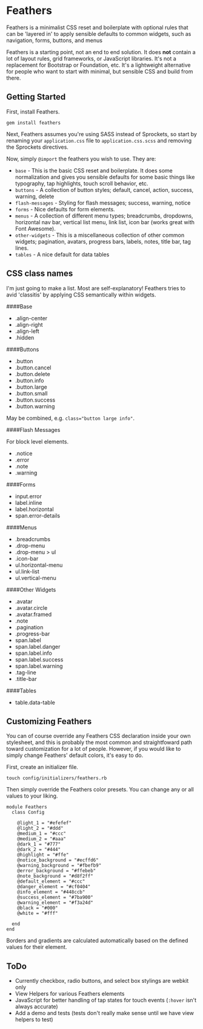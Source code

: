 Feathers
====

Feathers is a minimalist CSS reset and boilerplate with optional rules that can be 'layered in' to apply sensible defaults to common widgets, such as navigation, forms, buttons, and menus

Feathers is a starting point, not an end to end solution. It does **not** contain a lot of layout rules, grid frameworks, or JavaScript libraries. It's not a replacement for Bootstrap or Foundation, etc. It's a lightweight alternative for people who want to start with  minimal, but sensible CSS and build from there.

Getting Started
----

First, install Feathers.

    gem install feathers

Next, Feathers assumes you're using SASS instead of Sprockets, so start by renaming your `application.css` file to `application.css.scss` and removing the Sprockets directives.

Now, simply `@import` the feathers you wish to use. They are:

* `base` - This is the basic CSS reset and boilerplate. It does some normalization and gives you sensible defaults for some basic things like typography, tap highlights, touch scroll behavior, etc.
* `buttons` - A collection of button styles; default, cancel, action, success, warning, delete
* `flash-messages` - Styling for flash messages; success, warning, notice
* `forms` - Nice defaults for form elements.
* `menus` - A collection of different menu types; breadcrumbs, dropdowns, horizontal nav bar, vertical list menu, link list, icon bar (works great with Font Awesome).
* `other-widgets` - This is a miscellaneous collection of other common widgets; pagination, avatars, progress bars, labels, notes, title bar, tag lines.
* `tables` - A nice default for data tables

CSS class names
----

I'm just going to make a list. Most are self-explanatory! Feathers tries to avid 'classitis' by applying CSS semantically within widgets.

####Base

* .align-center
* .align-right
* .align-left
* .hidden

####Buttons
* .button
* .button.cancel
* .button.delete
* .button.info
* .button.large
* .button.small
* .button.success
* .button.warning

May be combined, e.g. `class="button large info"`.

####Flash Messages

For block level elements.

* .notice
* .error
* .note
* .warning

####Forms

* input.error
* label.inline
* label.horizontal
* span.error-details

####Menus

* .breadcrumbs
* .drop-menu
* .drop-menu > ul
* .icon-bar
* ul.horizontal-menu
* ul.link-list
* ul.vertical-menu

####Other Widgets

* .avatar
* .avatar.circle
* .avatar.framed
* .note
* .pagination
* .progress-bar
* span.label
* span.label.danger
* span.label.info
* span.label.success
* span.label.warning
* .tag-line
* .title-bar

####Tables

* table.data-table

Customizing Feathers
----

You can of course override any Feathers CSS declaration inside your own stylesheet, and this is probably the most common and straightfoward path toward customization for a lot of people. However, if you would like to simply change Feathers' default colors, it's easy to do.

First, create an initializer file.

    touch config/initializers/feathers.rb

Then simply override the Feathers color presets. You can change any or all values to your liking.

    module Feathers
      class Config

        @light_1 = "#efefef"
        @light_2 = "#ddd"
        @medium_1 = "#ccc"
        @medium_2 = "#aaa"
        @dark_1 = "#777"
        @dark_2 = "#444"
        @highlight = "#ffe"
        @notice_background = "#ecffd6"
        @warning_background = "#fbefb9"
        @error_background = "#ffebeb"
        @note_background = "#d8f2ff"
        @default_element = "#ccc"
        @danger_element = "#cf0404"
        @info_element = "#448ccb"
        @success_element = "#7ba900"
        @warning_element = "#f3a24d"
        @black = "#000"
        @white = "#fff"

      end
    end

Borders and gradients are calculated automatically based on the defined values for their element.

ToDo
----

* Currently checkbox, radio buttons, and select box stylings are webkit only
* View Helpers for various Feathers elements
* JavaScript for better handling of tap states for touch events (`:hover` isn't always accurate)
* Add a demo and tests (tests don't really make sense until we have view helpers to test)
